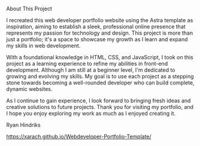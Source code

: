 About This Project

I recreated this web developer portfolio website using the Astra template as inspiration, aiming to establish a sleek, professional online presence that represents my passion for technology and design. This project is more than just a portfolio; it's a space to showcase my growth as I learn and expand my skills in web development.

With a foundational knowledge in HTML, CSS, and JavaScript, I took on this project as a learning experience to refine my abilities in front-end development. Although I am still at a beginner level, I'm dedicated to growing and evolving my skills. My goal is to use each project as a stepping stone towards becoming a well-rounded developer who can build complete, dynamic websites.

As I continue to gain experience, I look forward to bringing fresh ideas and creative solutions to future projects. Thank you for visiting my portfolio, and I hope you enjoy exploring my work as much as I enjoyed creating it.

Ryan Hindriks


https://xarach.github.io/Webdeveloper-Portfolio-Template/
